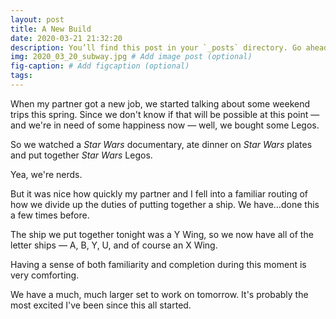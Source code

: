 ```yaml
---
layout: post
title: A New Build
date: 2020-03-21 21:32:20
description: You’ll find this post in your `_posts` directory. Go ahead and edit it and re-build the site to see your changes. # Add post description (optional)
img: 2020_03_20_subway.jpg # Add image post (optional)
fig-caption: # Add figcaption (optional)
tags:
---
```


When my partner got a new job, we started talking about some weekend trips this spring. Since we don't know if that will be possible at this point — and we're in need of some happiness now — well, we bought some Legos.

So we watched a _Star Wars_ documentary, ate dinner on _Star Wars_ plates and put together _Star Wars_ Legos.

Yea, we're nerds.

But it was nice how quickly my partner and I fell into a familiar routing of how we divide up the duties of putting together a ship. We have…done this a few times before.

The ship we put together tonight was a Y Wing, so we now have all of the letter ships — A, B, Y, U, and of course an X Wing.

Having a sense of both familiarity and completion during this moment is very comforting.

We have a much, much larger set to work on tomorrow. It's probably the most excited I've been since this all started.
